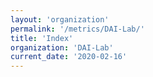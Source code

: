 ```yaml
---
layout: 'organization'
permalink: '/metrics/DAI-Lab/'
title: 'Index'
organization: 'DAI-Lab'
current_date: '2020-02-16'
---
```

